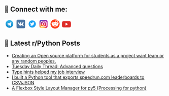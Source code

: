 ## 🔎 Connect with me:
[<img src="https://github.com/bullbesh/bullbesh/blob/main/images/Telegram.png" width="32" height="32" />](https://t.me/bullbesh)
[<img src="https://github.com/bullbesh/bullbesh/blob/main/images/VK.png" width="32" height="32" />](https://vk.com/bullbesh)
[<img src="https://github.com/bullbesh/bullbesh/blob/main/images/Twitter.png" width="32" height="32" />](https://twitter.com/bullbesh1)
[<img src="https://github.com/bullbesh/bullbesh/blob/main/images/Instagram.png" width="32" height="32" />](https://www.instagram.com/bullbesh)
[<img src="https://github.com/bullbesh/bullbesh/blob/main/images/Reddit.png" width="32" height="32" />](https://www.reddit.com/user/bullbesh)
[<img src="https://github.com/bullbesh/bullbesh/blob/main/images/YouTube.png" width="32" height="32" />](https://www.youtube.com/channel/UCtfjRs6uzgq5mfm8S06WTcg)

## 📕 Latest r/Python Posts
<!-- BLOG-POST-LIST:START -->
- [Creating an Open source platform for students as a project want team or any random peoples.](https://www.reddit.com/r/Python/comments/1m0aqop/creating_an_open_source_platform_for_students_as/)
- [Tuesday Daily Thread: Advanced questions](https://www.reddit.com/r/Python/comments/1m02uac/tuesday_daily_thread_advanced_questions/)
- [Type hints helped my job interview](https://www.reddit.com/r/Python/comments/1m01h82/type_hints_helped_my_job_interview/)
- [I built a Python tool that exports speedrun.com leaderboards to CSV/JSON](https://www.reddit.com/r/Python/comments/1lzvtnk/i_built_a_python_tool_that_exports_speedruncom/)
- [A Flexbox Style Layout Manager for py5 &lpar;Processing for python&rpar;](https://www.reddit.com/r/Python/comments/1lzubo6/a_flexbox_style_layout_manager_for_py5_processing/)
<!-- BLOG-POST-LIST:END -->
